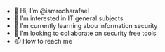 - 👋 Hi, I’m @iamrocharafael
- 👀 I’m interested in IT general subjects
- 🌱 I’m currently learning abou information security
- 💞️ I’m looking to collaborate on security free tools
- 📫 How to reach me

<!---
iamrocharafael/iamrocharafael is a ✨ special ✨ repository because its `README.md` (this file) appears on your GitHub profile.
You can click the Preview link to take a look at your changes.
--->
